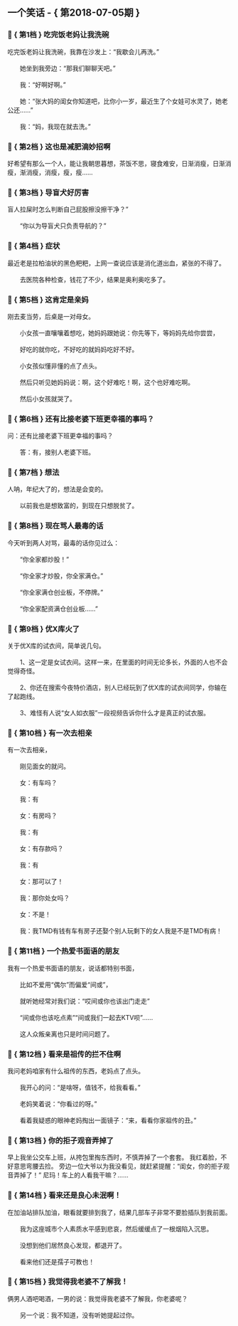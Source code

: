 ## 一个笑话 - { 第2018-07-05期 }
</hr>

### :jack_o_lantern: { 第1档 } 吃完饭老妈让我洗碗
吃完饭老妈让我洗碗，我靠在沙发上：“我歇会儿再洗。”<br/><br/>　　她坐到我旁边：“那我们聊聊天吧。”<br/><br/>　　我：“好啊好啊。”<br/><br/>　　她：“张大妈的闺女你知道吧，比你小一岁，最近生了个女娃可水灵了，她老公还……”<br/><br/>　　我：“妈，我现在就去洗。”


### :jack_o_lantern: { 第2档 } 这也是减肥滴妙招啊
好希望有那么一个人，能让我朝思暮想，茶饭不思，寝食难安，日渐消瘦，日渐消瘦，渐消瘦，消瘦，瘦，瘦……


### :jack_o_lantern: { 第3档 } 导盲犬好厉害
盲人拉屎时怎么判断自己屁股擦没擦干净？”<br/><br/>　　“你以为导盲犬只负责导航的？”


### :jack_o_lantern: { 第4档 } 症状
最近老是拉柏油状的黑色粑粑，上网一查说应该是消化道出血，紧张的不得了。<br/><br/>　　去医院各种检查，钱花了不少，结果是奥利奥吃多了。


### :jack_o_lantern: { 第5档 } 这肯定是亲妈
刚去麦当劳，后桌是一对母女。<br/><br/>　　小女孩一直嚷嚷着想吃，她妈妈跟她说：你先等下，等妈妈先给你尝尝，<br/><br/>　　好吃的就你吃，不好吃的就妈妈吃好不好。<br/><br/>　　小女孩似懂非懂的点了点头。<br/><br/>　　然后只听见她妈妈说：啊，这个好难吃！啊，这个也好难吃啊。<br/><br/>　　然后小女孩就哭了。


### :jack_o_lantern: { 第6档 } 还有比接老婆下班更幸福的事吗？
问：还有比接老婆下班更幸福的事吗？<br/><br/>　　答：有，接别人老婆下班。


### :jack_o_lantern: { 第7档 } 想法
人呐，年纪大了的，想法是会变的。<br/><br/>　　以前我也是想致富的，到现在只想脱贫了。


### :jack_o_lantern: { 第8档 } 现在骂人最毒的话
今天听到两人对骂，最毒的话你见过么：<br/><br/>　　“你全家都炒股！”<br/><br/>　　“你全家才炒股，你全家满仓。”<br/><br/>　　“你全家满仓创业板，不停牌。”<br/><br/>　　“你全家配资满仓创业板……”


### :jack_o_lantern: { 第9档 } 优X库火了
关于优X库的试衣间，简单说几句。<br/><br/>　　1、这一定是女试衣间。这样一来，在里面的时间无论多长，外面的人也不会觉得奇怪。<br/><br/>　　2、你还在搜索今夜特价酒店，别人已经玩到了优X库的试衣间同学，你输在了起跑线。<br/><br/>　　3、难怪有人说“女人如衣服”一段视频告诉你什么才是真正的试衣服。


### :jack_o_lantern: { 第10档 } 有一次去相亲
有一次去相亲，<br/><br/>　　刚见面女的就问。<br/><br/>　　女：有车吗？<br/><br/>　　我：有<br/><br/>　　女：有房吗？<br/><br/>　　我：有<br/><br/>　　女：有存款吗？<br/><br/>　　我：有<br/><br/>　　女：那可以了！<br/><br/>　　我：那你处女吗？<br/><br/>　　女：不是！<br/><br/>　　我：我TMD有钱有车有房子还娶个别人玩剩下的女人我是不是TMD有病！


### :jack_o_lantern: { 第11档 } 一个热爱书面语的朋友
我有一个热爱书面语的朋友，说话都特别书面，<br/><br/>　　比如不爱用“偶尔”而偏爱“间或”，<br/><br/>　　就听她经常对我们说：“哎间或你也该出门走走”<br/><br/>　　“间或你也该吃点素”“间或我们一起去KTV呗”……<br/><br/>　　这人众叛亲离也只是时间问题了。


### :jack_o_lantern: { 第12档 } 看来是祖传的拦不住啊
我问老妈咱家有什么祖传的东西，老妈点了点头。<br/><br/>　　我开心的问：“是啥呀，值钱不，给我看看。”<br/><br/>　　老妈笑着说：“你看过的呀。”<br/><br/>　　看着我疑惑的眼神老妈掏出一面镜子：“来，看看你家祖传的丑。”


### :jack_o_lantern: { 第13档 } 你的拒子观音弄掉了
早上我坐公交车上班，从挎包里掏东西时，不慎弄掉了一个套套。 我红着脸，不好意思弯腰去捡。 旁边一位大爷以为我没看见，就赶紧提醒：“闺女，你的拒子观音弄掉了！” 尼玛！车上的人看我干嘛？……


### :jack_o_lantern: { 第14档 } 看来还是良心未泯啊！
在加油站排队加油，眼看就要排到我了，结果几部车子非常不要脸插队到我前面。<br/><br/>　　我为这座城市个人素质水平感到悲哀，然后缓缓点了一根烟陷入沉思。<br/><br/>　　没想到他们居然良心发现，都退开了。<br/><br/>　　看来他们还是孺子可教也！


### :jack_o_lantern: { 第15档 } 我觉得我老婆不了解我！
俩男人酒吧喝酒，一男的说：我觉得我老婆不了解我，你老婆呢？<br/><br/>　　另一个说：我不知道，没有听她提起过你。

